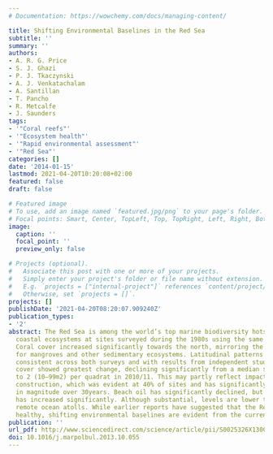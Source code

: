 ```yaml
---
# Documentation: https://wowchemy.com/docs/managing-content/

title: Shifting Environmental Baselines in the Red Sea
subtitle: ''
summary: ''
authors:
- A. R. G. Price
- S. J. Ghazi
- P. J. Tkaczynski
- A. J. Venkatachalam
- A. Santillan
- T. Pancho
- R. Metcalfe
- J. Saunders
tags:
- '"Coral reefs"'
- '"Ecosystem health"'
- '"Rapid environmental assessment"'
- '"Red Sea"'
categories: []
date: '2014-01-15'
lastmod: 2021-04-20T10:20:08+02:00
featured: false
draft: false

# Featured image
# To use, add an image named `featured.jpg/png` to your page's folder.
# Focal points: Smart, Center, TopLeft, Top, TopRight, Left, Right, BottomLeft, Bottom, BottomRight.
image:
  caption: ''
  focal_point: ''
  preview_only: false

# Projects (optional).
#   Associate this post with one or more of your projects.
#   Simply enter your project's folder or file name without extension.
#   E.g. `projects = ["internal-project"]` references `content/project/deep-learning/index.md`.
#   Otherwise, set `projects = []`.
projects: []
publishDate: '2021-04-20T08:20:07.909240Z'
publication_types:
- '2'
abstract: The Red Sea is among the world’s top marine biodiversity hotspots. We re-examined
  coastal ecosystems at sites surveyed during the 1980s using the same methodology.
  Coral cover increased significantly towards the north, mirroring the reverse pattern
  for mangroves and other sedimentary ecosystems. Latitudinal patterns are broadly
  consistent across both surveys and with results from independent studies. Coral
  cover showed greatest change, declining significantly from a median score of 4 (1000–9999m2)
  to 2 (10–99m2) per quadrat in 2010/11. This may partly reflect impact from coastal
  construction, which was evident at 40% of sites and has significantly increased
  in magnitude over 30years. Beach oil has significantly declined, but shore debris
  has increased significantly. Although substantial, levels are lower than at some
  remote ocean atolls. While earlier reports have suggested that the Red Sea is generally
  healthy, shifting environmental baselines are evident from the current study.
publication: ''
url_pdf: http://www.sciencedirect.com/science/article/pii/S0025326X13006760
doi: 10.1016/j.marpolbul.2013.10.055
---
```

